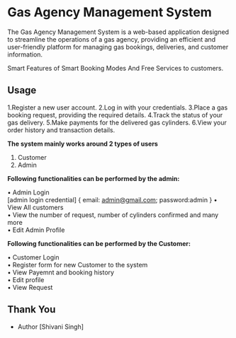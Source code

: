# Gas Agency Management System 

The Gas Agency Management System is a web-based application designed to streamline the operations of a gas agency, providing an efficient and user-friendly platform for managing gas bookings, deliveries, and customer information.

Smart Features of Smart Booking Modes And Free Services to customers.

## Usage

1.Register a new user account.
2.Log in with your credentials.
3.Place a gas booking request, providing the required details.
4.Track the status of your gas delivery.
5.Make payments for the delivered gas cylinders.
6.View your order history and transaction details.

**The system mainly works around 2 types of users**
1. Customer
2. Admin

**Following functionalities can be performed by the admin: <br>**

• Admin Login <br>
          [admin login credential] {
           email: admin@gmail.com;
           password:admin 
        }
• View All customers<br>
• View the number of request, number of cylinders confirmed and many more  <br>
• Edit Admin Profile <br>

**Following functionalities can be performed by the Customer: <br>**

• Customer Login <br>
• Register form for new Customer to the system <br>
• View Payemnt and booking history <br>
• Edit profile <br>
• View Request <br>

## Thank You
- Author [Shivani Singh]

